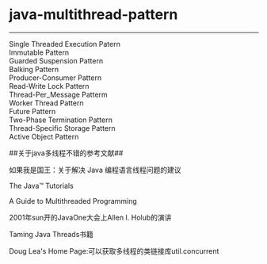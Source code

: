 # java-multithread-pattern


--------------------
<div id="toc">

- [Single Threaded Execution Patern](#single-thread)
- [Immutable Pattern](#immutable-pattern)
- [Guarded Suspension Pattern](#guarded-suspension)
- [Balking Pattern](#balking-pattern)
- [Producer-Consumer Pattern](toc/5.producer-consumer.md)
- [Read-Write Lock Pattern](#read-write-lock)
- [Thread-Per_Message Patterm](#thread-per-message)
- [Worker Thread Pattern](#work-thread)
- [Future Pattern](#future-pattern)
- [Two-Phase Termination Pattern](#two-phase-termination)
- [Thread-Specific Storage Pattern](#thread-specific-storage)
- [Active Object Pattern](#active-object)


##关于java多线程不错的参考文献##

- [如果我是国王：关于解决 Java 编程语言线程问题的建议](https://www.ibm.com/developerworks/cn/java/j-king/)
 - [The Java™ Tutorials](https://docs.oracle.com/javase/tutorial/essential/concurrency/index.html)
 - [A Guide to Multithreaded Programming](http://www8.cs.umu.se/kurser/TDBC64/VT03/pthreads/pthread-primer.pdf)
 - 	[2001年sun开的JavaOne大会上Allen I. Holub的演讲](http://denninginstitute.com/pjd/cs571/RES/javathreads.pdf)
 - [Taming Java Threads书籍](http://read.pudn.com/downloads127/ebook/539452/Apress-Taming-Java-Threads.pdf)

- [Doug Lea's Home Page](http://g.oswego.edu/dl/):可以获取多线程的类链接库util.concurrent
